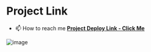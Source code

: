 # Project Link


- 📫 How to reach me  [**Project Deploy Link - Click Me**](https://docs-beta-pied.vercel.app)

![image](https://github.com/Piyush289kumar/docs/assets/94155141/d35eddf9-c479-47d5-a448-9dc683393fe4)

